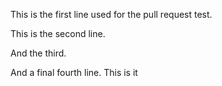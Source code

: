 This is the first line used for the pull request test.

This is the second line.

And the third.

And a final fourth line. This is it